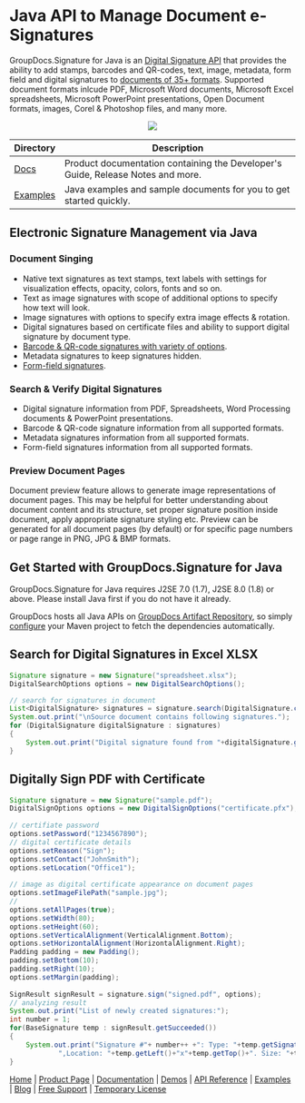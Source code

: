 # Java API to Manage Document e-Signatures

GroupDocs.Signature for Java is an [Digital Signature API](https://products.groupdocs.com/signature/java) that provides the ability to add stamps, barcodes and QR-codes, text, image, metadata, form field and digital signatures to [documents of 35+ formats](https://docs.groupdocs.com/signature/java/supported-document-formats/). Supported document formats inlcude PDF, Microsoft Word documents, Microsoft Excel spreadsheets, Microsoft PowerPoint presentations, Open Document formats, images, Corel & Photoshop files, and many more.

<p align="center">

  <a title="Download complete GroupDocs.Signature for Java source code" href="https://codeload.github.com/groupdocs-signature/GroupDocs.Signature-for-Java/zip/master">
	<img src="https://raw.github.com/AsposeExamples/java-examples-dashboard/master/images/downloadZip-Button-Large.png" />
  </a>
</p>

Directory | Description
--------- | -----------
[Docs](https://github.com/groupdocs-signature/GroupDocs.Signature-for-Java/tree/master/Docs)  | Product documentation containing the Developer's Guide, Release Notes and more.
[Examples](https://github.com/groupdocs-signature/GroupDocs.Signature-for-Java/tree/master/Examples)  | Java examples and sample documents for you to get started quickly. 

## Electronic Signature Management via Java

### Document Singing

- Native text signatures as text stamps, text labels with settings for visualization effects, opacity, colors, fonts and so on.
- Text as image signatures with scope of additional options to specify how text will look.
- Image signatures with options to specify extra image effects & rotation.
- Digital signatures based on certificate files and ability to support digital signature by document type.
- [Barcode & QR-code signatures with variety of options](https://docs.groupdocs.com/signature/java/esign-document-with-barcode-signature/).
- Metadata signatures to keep signatures hidden.
- [Form-field signatures](https://docs.groupdocs.com/signature/java/esign-document-with-form-field-signature/).

### Search & Verify Digital Signatures

- Digital signature information from PDF, Spreadsheets, Word Processing documents & PowerPoint presentations.
- Barcode & QR-code signature information from all supported formats.
- Metadata signatures information from all supported formats.
- Form-field signatures information from all supported formats.

### Preview Document Pages

Document preview feature allows to generate image representations of document pages. This may be helpful for better understanding about document content and its structure, set proper signature position inside document, apply appropriate signature styling etc. Preview can be generated for all document pages (by default) or for specific page numbers or page range in PNG, JPG & BMP formats.


## Get Started with GroupDocs.Signature for Java

GroupDocs.Signature for Java requires J2SE 7.0 (1.7), J2SE 8.0 (1.8) or above. Please install Java first if you do not have it already. 

GroupDocs hosts all Java APIs on [GroupDocs Artifact Repository](https://artifact.groupdocs.com/webapp/#/artifacts/browse/tree/General/repo/com/groupdocs/groupdocs-signature), so simply [configure](https://docs.groupdocs.com/signature/java/installation/) your Maven project to fetch the dependencies automatically.

## Search for Digital Signatures in Excel XLSX
```java
Signature signature = new Signature("spreadsheet.xlsx");
DigitalSearchOptions options = new DigitalSearchOptions();

// search for signatures in document
List<DigitalSignature> signatures = signature.search(DigitalSignature.class, options);
System.out.print("\nSource document contains following signatures.");
for (DigitalSignature digitalSignature : signatures)
{
    System.out.print("Digital signature found from "+digitalSignature.getSignTime()+" with validation flag "+digitalSignature.isValid()+". Certificate SN "+ digitalSignature.getCertificate().getType());
}
```

## Digitally Sign PDF with Certificate
```java
Signature signature = new Signature("sample.pdf"); 
DigitalSignOptions options = new DigitalSignOptions("certificate.pfx");
 
// certifiate password
options.setPassword("1234567890");
// digital certificate details
options.setReason("Sign");
options.setContact("JohnSmith");
options.setLocation("Office1");
 
// image as digital certificate appearance on document pages
options.setImageFilePath("sample.jpg");
//
options.setAllPages(true);
options.setWidth(80);
options.setHeight(60);
options.setVerticalAlignment(VerticalAlignment.Bottom);
options.setHorizontalAlignment(HorizontalAlignment.Right);
Padding padding = new Padding();
padding.setBottom(10);
padding.setRight(10);
options.setMargin(padding);
 
SignResult signResult = signature.sign("signed.pdf", options);
// analyzing result
System.out.print("List of newly created signatures:");
int number = 1;
for(BaseSignature temp : signResult.getSucceeded())
{
    System.out.print("Signature #"+ number++ +": Type: "+temp.getSignatureType()+" Id:"+temp.getSignatureId()+
            ",Location: "+temp.getLeft()+"x"+temp.getTop()+". Size: "+temp.getWidth()+"x"+temp.getHeight());
}
```

[Home](https://www.groupdocs.com/) | [Product Page](https://products.groupdocs.com/signature/java) | [Documentation](https://docs.groupdocs.com/signature/java/) | [Demos](https://products.groupdocs.app/signature/family) | [API Reference](https://apireference.groupdocs.com/signature/java) | [Examples](https://github.com/groupdocs-Signature/GroupDocs.Signature-for-Java/tree/master/Examples) | [Blog](https://blog.groupdocs.com/category/signature/) | [Free Support](https://forum.groupdocs.com/c/signature) | [Temporary License](https://purchase.groupdocs.com/temporary-license)
